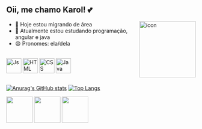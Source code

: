 ## Oii, me chamo Karol! 💕
 <img align="right" alt="icon" height="150" width="150" src="https://media.discordapp.net/attachments/1259273645176656022/1274026694394515466/ezgif.com-animated-gif-maker.gif?ex=66c0c152&is=66bf6fd2&hm=475c405e3d31a2ddb97e6c0307b0b6006e2c91642d1cd1f348d70c9102c1f7b1&=">

- 🔭 Hoje estou migrando de área
- 🌱 Atualmente estou estudando programação, angular e java
- 😄 Pronomes: ela/dela
 

<div style="display: inline_block"><br>
  <img align="center" alt="Js" height="40" width="40" src="https://img.icons8.com/?size=256&id=1ZSHk8m9bk4p&format=png">
  <img align="center" alt="HTML" height="40" width="40" src="https://img.icons8.com/?size=256&id=46605&format=png">
  <img align="center" alt="CSS" height="40" width="40" src="https://img.icons8.com/?size=256&id=107497&format=png">
  <img align="center" alt="Java" height="40" width="40" src="https://img.icons8.com/?size=256&id=46630&format=png">
          
</div>
<br>

[![Anurag's GitHub stats](https://github-readme-stats.vercel.app/api?username=karolinesanttos&count_private=true&show_icons=true&theme=transparent&bg_color=transparent&border_color=db7093&show_icons=true&icon_color=db7093&title_color=db7093&text_color=db7093&hide_title=true&hide=stars)](https://github.com/anuraghazra/github-readme-stats)
[![Top Langs](https://github-readme-stats.vercel.app/api/top-langs/?username=karolinesanttos&icons=true&theme=transparent&border_color=db7093&show_icons=true&icon_color=db7093&title_color=db7093&text_color=db7093&hide_title=true&hide=stars)](https://github.com/anuraghazra/github-readme-stats)

 <div>
  <a href="https://www.instagram.com/kjkkarols" target="_blank"> <img height="70" width="70" src="https://img.icons8.com/?size=256&id=64142&format=png" target="_blank"></a> 
  <a href = "mailto:karoline.ppsantos@gmail.com"><img height="70" width="70" src="https://img.icons8.com/?size=256&id=110236&format=png" target="_blank"></a>
  <a href="https://www.linkedin.com/in/karoline-santos-21683b322/" target="_blank"><img height="70" width="70" src="https://img.icons8.com/?size=256&id=64154&format=png" target="_blank"></a> 

</div>

